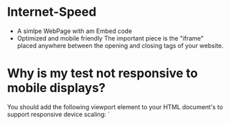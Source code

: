# Internet-Speed
+ A simlpe WebPage with am Embed code
+ Optimized and mobile friendly
The important piece is the "iframe" placed anywhere between the opening <body> and closing </body> tags of your website.

# Why is my test not responsive to mobile displays?
You should add the following <meta> viewport element to your HTML document's <head> to support responsive device scaling: `<meta name="viewport" content="width=device-width,initial-scale=1,minimum-scale=1.0 maximum-scale=1.0" />
